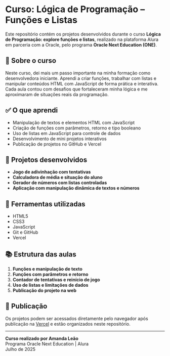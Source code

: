 # Curso: Lógica de Programação – Funções e Listas

Este repositório contém os projetos desenvolvidos durante o curso **Lógica de Programação: explore funções e listas**, realizado na plataforma Alura em parceria com a Oracle, pelo programa **Oracle Next Education (ONE)**.

## 🧠 Sobre o curso

Neste curso, dei mais um passo importante na minha formação como desenvolvedora iniciante. Aprendi a criar funções, trabalhar com listas e manipular conteúdos HTML com JavaScript de forma prática e interativa. Cada aula contou com desafios que fortaleceram minha lógica e me aproximaram de situações reais da programação.

## ✅ O que aprendi

- Manipulação de textos e elementos HTML com JavaScript
- Criação de funções com parâmetros, retorno e tipo booleano
- Uso de listas em JavaScript para controle de dados
- Desenvolvimento de mini projetos interativos
- Publicação de projetos no GitHub e Vercel

## 🧩 Projetos desenvolvidos

- **Jogo de adivinhação com tentativas**
- **Calculadora de média e situação do aluno**
- **Gerador de números com listas controladas**
- **Aplicação com manipulação dinâmica de textos e números**

## 🚀 Ferramentas utilizadas

- HTML5
- CSS3
- JavaScript
- Git e GitHub
- Vercel

## 📚 Estrutura das aulas

1. **Funções e manipulação de texto**
2. **Funções com parâmetros e retorno**
3. **Contador de tentativas e reinício de jogo**
4. **Uso de listas e limitações de dados**
5. **Publicação do projeto na web**

## 🔗 Publicação

Os projetos podem ser acessados diretamente pelo navegador após publicação na [Vercel](https://vercel.com/) e estão organizados neste repositório.

---

**Curso realizado por Amanda Leão**  
Programa Oracle Next Education | Alura  
Julho de 2025
